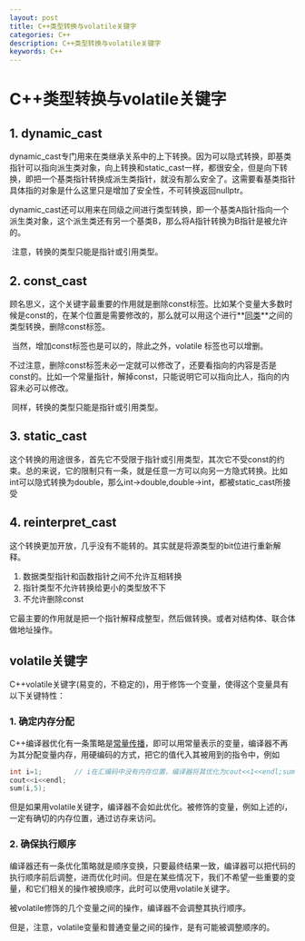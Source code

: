 ```yaml
---
layout: post
title: C++类型转换与volatile关键字
categories: C++
description: C++类型转换与volatile关键字
keywords: C++
---
```


# C++类型转换与volatile关键字

## 1. dynamic_cast

​	dynamic_cast专门用来在类继承关系中的上下转换。因为可以隐式转换，即基类指针可以指向派生类对象，向上转换和static_cast一样，都很安全，但是向下转换，即把一个基类指针转换成派生类指针，就没有那么安全了。这需要看基类指针具体指的对象是什么这里只是增加了安全性，不可转换返回nullptr。

​	dynamic_cast还可以用来在同级之间进行类型转换，即一个基类A指针指向一个派生类对象，这个派生类还有另一个基类B，那么将A指针转换为B指针是被允许的。

​	注意，转换的类型只能是指针或引用类型。

## 2. const_cast

​	顾名思义，这个关键字最重要的作用就是删除const标签。比如某个变量大多数时候是const的，在某个位置是需要修改的，那么就可以用这个进行**<u>同类</u>**之间的类型转换，删除const标签。

​	当然，增加const标签也是可以的，除此之外，volatile 标签也可以增删。

​	不过注意，删除const标签未必一定就可以修改了，还要看指向的内容是否是const的。比如一个常量指针，解掉const，只能说明它可以指向比人，指向的内容未必可以修改。

​	同样，转换的类型只能是指针或引用类型。

## 3. static_cast

​	这个转换的用途很多，首先它不受限于指针或引用类型，其次它不受const的约束。总的来说，它的限制只有一条，就是任意一方可以向另一方隐式转换。比如int可以隐式转换为double，那么int->double,double->int，都被static_cast所接受

## 4. reinterpret_cast

​	这个转换更加开放，几乎没有不能转的。其实就是将源类型的bit位进行重新解释。

1. 数据类型指针和函数指针之间不允许互相转换
2. 指针类型不允许转换给更小的类型放不下
3. 不允许删除const

它最主要的作用就是把一个指针解释成整型，然后做转换。或者对结构体、联合体做地址操作。

## volatile关键字

C++volatile关键字(易变的，不稳定的)，用于修饰一个变量，使得这个变量具有以下关键特性：

### 1. 确定内存分配

C++编译器优化有一条策略是<u>常量传播</u>，即可以用常量表示的变量，编译器不再为其分配变量内存，用硬编码的方式，把它的值代入其被用到的指令中，例如

```c++
int i=1;		// i在汇编码中没有内存位置，编译器将其优化为cout<<1<<endl;sum(1,5);
cout<<i<<endl;
sum(i,5);
```

但是如果用volatile关键字，编译器不会如此优化。被修饰的变量，例如上述的$i$，一定有确切的内存位置，通过访存来访问。

### 2. 确保执行顺序

编译器还有一条优化策略就是顺序变换，只要最终结果一致，编译器可以把代码的执行顺序前后调整，进而优化时间。但是在某些情况下，我们不希望一些重要的变量，和它们相关的操作被换顺序，此时可以使用volatile关键字。

被volatile修饰的几个变量之间的操作，编译器不会调整其执行顺序。

但是，注意，volatile变量和普通变量之间的操作，是有可能被调整顺序的。



